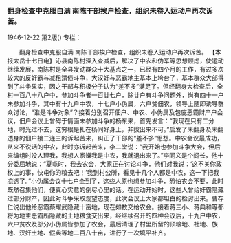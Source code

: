 ### 翻身检查中克服自满  南陈干部挨户检查，组织未卷入运动户再次诉苦。

1946-12-22
第2版()
专栏：

　　翻身检查中克服自满
    南陈干部挨户检查，组织未卷入运动户再次诉苦。
    【本报太岳十七日电】沁县南陈村深入查减后，解决了中农和伪军等思想顾虑，使运动继续发展，南陈村是全县发动群众十大基点之一，已经有四个月的工作，有过多次较大的反奸霸与减租清债斗争，大汉奸与恶霸地主基本上垮台了，基本群众大部得到了斗争果实，因之干部与积极分子认为“差不多”满足了。但经翻身大检查后，全村一百八十八户中，参加斗争者一百廿七户，除廿户有斗争问题外，尚有四十一户未参加斗争，其中有十九户中农，十七户小伪属，六户贫佃农，领导上随即诱导群众讨论，“谁是斗争对象”？接着分别召开佃户、中农、小伪属及包庇恶霸财产户会议，佃户会议上曾碍于情面未参加斗争的杨东来，首先发言：“我现在只有二分地，时光过不去，这穷根是扎在杨同好身上，非拔出来不可。”启发了未翻身及未翻透身的佃户接二连三的诉起苦来，纠正了干部的“差不多”思想。中农会议最成功，从来不说话的中农，此时亦诉起苦来，李二堂说：“我开始也参加斗争大会，但后来编组时没人理我，我想人家嫌我是中农，我就退出来了。”李同义是个闾长，他十分委屈地说：“夏屯时，我去农会，大家正在讨论斗争，他们对我说：‘这不关你政权上的事，快屯你的粮去吧！’我到村公所，看见十几个人都是中农，这一下把我凉透了。”小伪属会议十七户全到了，这些人原也想参加斗争，恐怕农会不要，此时既然召集他们，便真心实意的倒尽心里的话。在运动开始时，这些人曾给奸霸隐藏过部分财产，因此对斗争采取观望态度，此次会议上大家都坦白的检讨出来。曹存仁说出他给恶霸蔡耀武隐藏十亩地，现在如数交给农会。接着蒋三小、蒋典和等都将为地主恶霸所隐藏的土地粮食交出来，经继续召开的四种会议后，十九户中农，六户贫农及部分小伪属皆参加了农会，最后清理了村里所留的顶粮地、社地、族地、汉奸土地、假典等地二百八十亩，进行了一次填平补齐。
